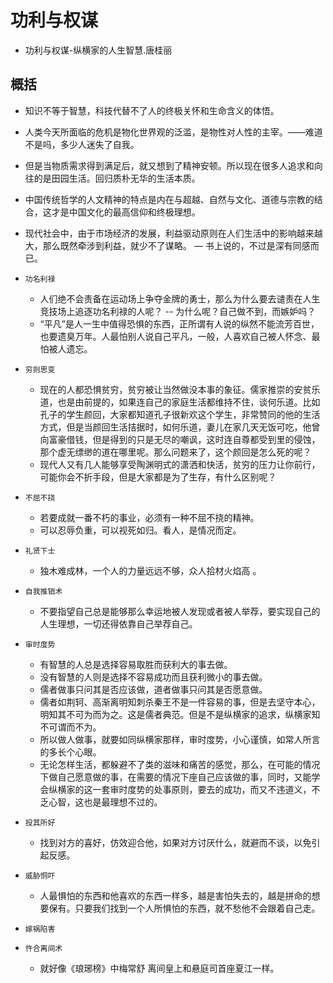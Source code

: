 # 功利与权谋

- 功利与权谋-纵横家的人生智慧.唐桂丽

## 概括
- 知识不等于智慧，科技代替不了人的终极关怀和生命含义的体悟。
- 人类今天所面临的危机是物化世界观的泛滥，是物性对人性的主宰。——难道不是吗，多少人迷失了自我。
- 但是当物质需求得到满足后，就又想到了精神安顿。所以现在很多人追求和向往的是田园生活。回归质朴无华的生活本质。
- 中国传统哲学的人文精神的特点是内在与超越、自然与文化、道德与宗教的结合，这才是中国文化的最高信仰和终极理想。
- 现代社会中，由于市场经济的发展，利益驱动原则在人们生活中的影响越来越大，那么既然牵涉到利益，就少不了谋略。 — 书上说的，不过是深有同感而已。

- `功名利禄`
    - 人们绝不会责备在运动场上争夺金牌的勇士，那么为什么要去谴责在人生竞技场上追逐功名利禄的人呢？ -- 为什么呢？自己做不到，而嫉妒吗？
    - “平凡”是人一生中值得恐惧的东西，正所谓有人说的纵然不能流芳百世，也要遗臭万年。人最怕别人说自己平凡，一般，人喜欢自己被人怀念、最怕被人遗忘。

- `穷则思变`
    - 现在的人都恐惧贫穷，贫穷被让当然做没本事的象征。儒家推崇的安贫乐道，也是由前提的，如果连自己的家庭生活都维持不住，谈何乐道。比如孔子的学生颜回，大家都知道孔子很新欢这个学生，非常赞同的他的生活方式，但是当颜回生活拮据时，如何乐道，妻儿在家几天无饭可吃，他曾向富豪借钱，但是得到的只是无尽的嘲讽，这时连自尊都受到里的侵蚀，那个虚无缥缈的道在哪里呢。那么问题来了，这个颜回是怎么死的呢？
    - 现代人又有几人能够享受陶渊明式的潇洒和快活，贫穷的压力让你前行，可能你会不折手段，但是大家都是为了生存，有什么区别呢？
- `不屈不挠`
    - 若要成就一番不朽的事业，必须有一种不屈不挠的精神。
    - 可以忍辱负重，可以视死如归。看人，是情况而定。
- `礼贤下士`
    - 独木难成林，一个人的力量远远不够，众人拾材火焰高 。
- `自我推销术`
    - 不要指望自己总是能够那么幸运地被人发现或者被人举荐，要实现自己的人生理想，一切还得依靠自己举荐自己。
- `审时度势`
	- 有智慧的人总是选择容易取胜而获利大的事去做。
	- 没有智慧的人则是选择不容易成功而且获利微小的事去做。
	- 儒者做事只问其是否应该做，道者做事只问其是否愿意做。
	- 儒者如荆轲、高渐离明知刺杀秦王不是一件容易的事，但是去坚守本心，明知其不可为而为之。这是儒者典范。但是不是纵横家的追求，纵横家知不可谓而不为。
	- 所以做人做事，就要如同纵横家那样，审时度势，小心谨慎，如常人所言的多长个心眼。
	- 无论怎样生活，都躲避不了类的滋味和痛苦的感觉，那么，在可能的情况下做自己愿意做的事，在需要的情况下座自己应该做的事，同时，又能学会纵横家的这一套审时度势的处事原则，要去的成功，而又不违道义，不乏心智，这也是最理想不过的。
- `投其所好`
    - 找到对方的喜好，仿效迎合他，如果对方讨厌什么，就避而不谈，以免引起反感。 
- `威胁恫吓`
    - 人最惧怕的东西和他喜欢的东西一样多，越是害怕失去的，越是拼命的想要保有。只要我们找到一个人所惧怕的东西，就不愁他不会跟着自己走。
- `嫁祸陷害`
- `忤合离间术`
    - 就好像《琅琊榜》中梅常舒 离间皇上和悬庭司首座夏江一样。
    